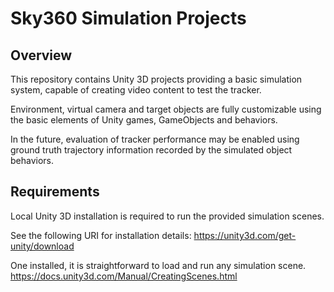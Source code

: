 # Sky360 Simulation Projects

## Overview

This repository contains Unity 3D projects providing a basic simulation system,
capable of creating video content to test the tracker.

Environment, virtual camera and target objects are fully customizable using the
basic elements of Unity games, GameObjects and behaviors.

In the future, evaluation of tracker performance may be enabled using ground
truth trajectory information recorded by the simulated object behaviors.

## Requirements

Local Unity 3D installation is required to run the provided simulation scenes.

See the following URI for installation details:
https://unity3d.com/get-unity/download

One installed, it is straightforward to load and run any simulation scene.
https://docs.unity3d.com/Manual/CreatingScenes.html
